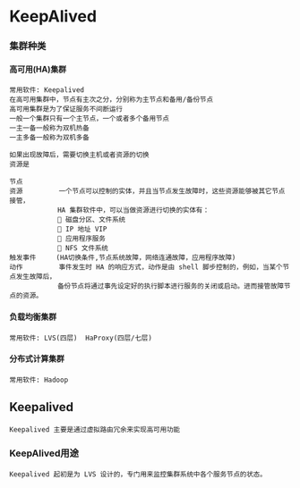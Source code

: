 # KeepAlived

### 集群种类

#### 高可用(HA)集群 
    常用软件: Keepalived
    在高可用集群中，节点有主次之分，分别称为主节点和备用/备份节点
    高可用集群是为了保证服务不间断运行
    一般一个集群只有一个主节点，一个或者多个备用节点
    一主一备一般称为双机热备
    一主多备一般称为双机多备
    
    如果出现故障后，需要切换主机或者资源的切换
    资源是
    
    节点  
    资源         一个节点可以控制的实体，并且当节点发生故障时，这些资源能够被其它节点接管，
                HA 集群软件中，可以当做资源进行切换的实体有：
                 磁盘分区、文件系统 
                 IP 地址 VIP 
                 应用程序服务 
                 NFS 文件系统
    触发事件     (HA切换条件,节点系统故障，网络连通故障，应用程序故障)
    动作         事件发生时 HA 的响应方式，动作是由 shell 脚步控制的，例如，当某个节点发生故障后，
                备份节点将通过事先设定好的执行脚本进行服务的关闭或启动。进而接管故障节点的资源。
    
#### 负载均衡集群
    常用软件: LVS(四层)  HaProxy(四层/七层)
    
#### 分布式计算集群
    常用软件: Hadoop
    
## Keepalived

    Keepalived 主要是通过虚拟路由冗余来实现高可用功能

### KeepAlived用途
    Keepalived 起初是为 LVS 设计的，专门用来监控集群系统中各个服务节点的状态。